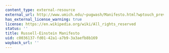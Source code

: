 ```yaml
---
content_type: external-resource
external_url: http://www.umich.edu/~pugwash/Manifesto.html?wptouch_preview_theme=enabled
has_external_license_warning: true
license: https://en.wikipedia.org/wiki/All_rights_reserved
status: ''
title: Russell-Einstein Manifesto
uid: c0036137-fd01-42a1-a7b9-3a3aefb8b169
wayback_url: ''
---
```

